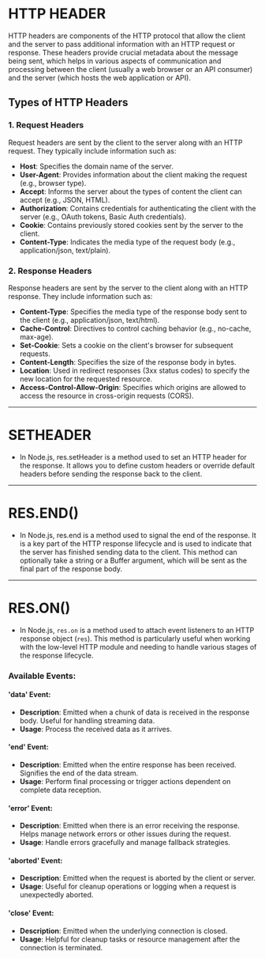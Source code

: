 # HTTP HEADER

HTTP headers are components of the HTTP protocol that allow the client and the server to pass additional information with an HTTP request or response. These headers provide crucial metadata about the message being sent, which helps in various aspects of communication and processing between the client (usually a web browser or an API consumer) and the server (which hosts the web application or API).

## Types of HTTP Headers

### 1. Request Headers

Request headers are sent by the client to the server along with an HTTP request. They typically include information such as:

- **Host**: Specifies the domain name of the server.
- **User-Agent**: Provides information about the client making the request (e.g., browser type).
- **Accept**: Informs the server about the types of content the client can accept (e.g., JSON, HTML).
- **Authorization**: Contains credentials for authenticating the client with the server (e.g., OAuth tokens, Basic Auth credentials).
- **Cookie**: Contains previously stored cookies sent by the server to the client.
- **Content-Type**: Indicates the media type of the request body (e.g., application/json, text/plain).

### 2. Response Headers

Response headers are sent by the server to the client along with an HTTP response. They include information such as:

- **Content-Type**: Specifies the media type of the response body sent to the client (e.g., application/json, text/html).
- **Cache-Control**: Directives to control caching behavior (e.g., no-cache, max-age).
- **Set-Cookie**: Sets a cookie on the client's browser for subsequent requests.
- **Content-Length**: Specifies the size of the response body in bytes.
- **Location**: Used in redirect responses (3xx status codes) to specify the new location for the requested resource.
- **Access-Control-Allow-Origin**: Specifies which origins are allowed to access the resource in cross-origin requests (CORS).

---

# SETHEADER

- In Node.js, res.setHeader is a method used to set an HTTP header for the response. It allows you to define custom headers or override default headers before sending the response back to the client.

---

# RES.END()

- In Node.js, res.end is a method used to signal the end of the response. It is a key part of the HTTP response lifecycle and is used to indicate that the server has finished sending data to the client. This method can optionally take a string or a Buffer argument, which will be sent as the final part of the response body.

---

# RES.ON()

- In Node.js, `res.on` is a method used to attach event listeners to an HTTP response object (`res`). This method is particularly useful when working with the low-level HTTP module and needing to handle various stages of the response lifecycle.

### Available Events:

#### 'data' Event:

- **Description**: Emitted when a chunk of data is received in the response body. Useful for handling streaming data.
- **Usage**: Process the received data as it arrives.

#### 'end' Event:

- **Description**: Emitted when the entire response has been received. Signifies the end of the data stream.
- **Usage**: Perform final processing or trigger actions dependent on complete data reception.

#### 'error' Event:

- **Description**: Emitted when there is an error receiving the response. Helps manage network errors or other issues during the request.
- **Usage**: Handle errors gracefully and manage fallback strategies.

#### 'aborted' Event:

- **Description**: Emitted when the request is aborted by the client or server.
- **Usage**: Useful for cleanup operations or logging when a request is unexpectedly aborted.

#### 'close' Event:

- **Description**: Emitted when the underlying connection is closed.
- **Usage**: Helpful for cleanup tasks or resource management after the connection is terminated.
